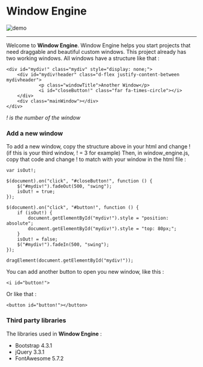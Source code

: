 # Window Engine

![demo](https://github.com/GStaehler/Window_Engine/blob/master/demo.JPG)

---

Welcome to **Window Engine**. Window Engine helps you start projects that need 
draggable and beautiful custom windows. This project already has two working windows.
All windows have a structure like that :

~~~~
<div id="mydiv!" class="mydiv" style="display: none;">
	<div id="mydiv!header" class="d-flex justify-content-between mydivheader">
			<p class="windowTitle">Another Window</p>
			<i id="closeButton!" class="far fa-times-circle"></i>
	</div>
	<div class="mainWindow"></div>
</div>
~~~~
*! is the number of the window*

### Add a new window

To add a new window, copy the structure above in your html and change ! (if this is your third window, ! = 3 for example)
Then, in window_engine.js, copy that code and change ! to match with your window in the html file :

~~~~
var isOut!;

$(document).on("click", "#closeButton!", function () {
	$("#mydiv!").fadeOut(500, "swing");
	isOut! = true;
});

$(document).on("click", "#button!", function () {
	if (isOut!) {
		document.getElementById("mydiv!").style = "position: absolute";
		document.getElementById("mydiv!").style = "top: 80px;";
	}
	isOut! = false;
	$("#mydiv!").fadeIn(500, "swing");
});

dragElement(document.getElementById("mydiv!"));
~~~~

You can add another button to open you new window, like this :

~~~~
<i id="button!">
~~~~

Or like that :

~~~~
<button id="button!"></button>
~~~~

### Third party libraries

The libraries used in **Window Engine** :
- Bootstrap 4.3.1
- jQuery 3.3.1
- FontAwesome 5.7.2